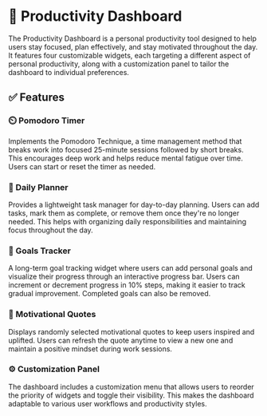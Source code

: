 # 🧠 Productivity Dashboard

The Productivity Dashboard is a personal productivity tool designed to help users stay focused, plan effectively, and stay motivated throughout the day. It features four customizable widgets, each targeting a different aspect of personal productivity, along with a customization panel to tailor the dashboard to individual preferences.

## ✅ Features

### ⏲️ Pomodoro Timer

Implements the Pomodoro Technique, a time management method that breaks work into focused 25-minute sessions followed by short breaks. This encourages deep work and helps reduce mental fatigue over time. Users can start or reset the timer as needed.

### 📝 Daily Planner

Provides a lightweight task manager for day-to-day planning. Users can add tasks, mark them as complete, or remove them once they're no longer needed. This helps with organizing daily responsibilities and maintaining focus throughout the day.

### 🎯 Goals Tracker

A long-term goal tracking widget where users can add personal goals and visualize their progress through an interactive progress bar. Users can increment or decrement progress in 10% steps, making it easier to track gradual improvement. Completed goals can also be removed.

### 💬 Motivational Quotes

Displays randomly selected motivational quotes to keep users inspired and uplifted. Users can refresh the quote anytime to view a new one and maintain a positive mindset during work sessions.

### ⚙️ Customization Panel

The dashboard includes a customization menu that allows users to reorder the priority of widgets and toggle their visibility. This makes the dashboard adaptable to various user workflows and productivity styles.
